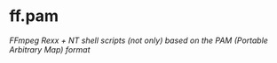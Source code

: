 # ff.pam #
*FFmpeg Rexx + NT shell scripts (not only) based on the PAM (Portable Arbitrary Map) format*
